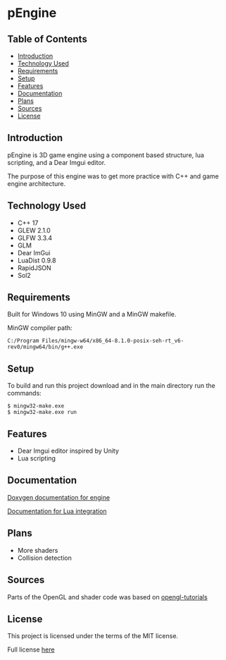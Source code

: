 # pEngine

## Table of Contents
* [Introduction](#introduction)
* [Technology Used](#technology-used)
* [Requirements](#requirements)
* [Setup](#setup)
* [Features](#features)
* [Documentation](#documentation)
* [Plans](#plans)
* [Sources](#sources)
* [License](#license)

## Introduction

pEngine is 3D game engine using a component based structure, lua scripting, and a Dear Imgui editor.

The purpose of this engine was to get more practice with C++ and game engine architecture.

## Technology Used
* C++ 17
* GLEW 2.1.0
* GLFW 3.3.4
* GLM
* Dear ImGui
* LuaDist 0.9.8
* RapidJSON
* Sol2

## Requirements
Built for Windows 10 using MinGW and a MinGW makefile.

MinGW compiler path:
```
C:/Program Files/mingw-w64/x86_64-8.1.0-posix-seh-rt_v6-rev0/mingw64/bin/g++.exe
```

## Setup
To build and run this project download and in the main directory run the commands:

```
$ mingw32-make.exe
$ mingw32-make.exe run
```

## Features
* Dear Imgui editor inspired by Unity
* Lua scripting

## Documentation
[Doxygen documentation for engine](documentation.pdf)

[Documentation for Lua integration](LuaDocumentation.md)

## Plans
* More shaders
* Collision detection

## Sources
Parts of the OpenGL and shader code was based on [opengl-tutorials](https://github.com/opengl-tutorials/ogl)

## License
This project is licensed under the terms of the MIT license.

Full license [here](LICENSE.txt)
